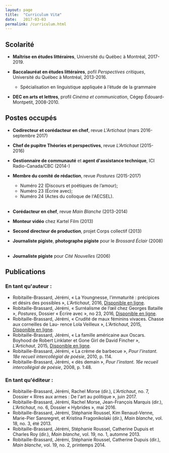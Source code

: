 ```yaml
---
layout: page
title:  "Curriculum Vitæ"
date:   2017-03-03
permalink: /curriculum.html
---
```

## Scolarité

* **Maîtrise en études littéraires**, Université du Québec à Montréal, 2017-2019.

* **Baccalauréat en études littéraires**, pofil _Perspectives critiques_, Université du Québec à Montréal, 2013-2016.
    *  Spécialisation en linguistique appliquée à l’étude de la grammaire    

* **DEC en arts et lettres**, profil _Cinéma et communication_, Cégep Édouard-Montpetit, 2008-2010.


## Postes occupés

* **Codirecteur et corédacteur en chef**, revue *L'Artichaut* (mars 2016-septembre 2017)
&nbsp;

* **Chef de pupitre Théories et perspectives**, revue *L'Artichaut* (2015-2016)
&nbsp;

* **Gestionnaire de communauté** et **agent d'assistance technique**, ICI Radio-Canada/CBC (2014-)
&nbsp;

*  **Membre du comité de rédaction**, revue *Postures* (2015-2017)
    *  Numéro 22 (Discours et poétiques de l’amour);
    *  Numéro 23 (Écrire avec);
    *  Numéro 24 (Actes du colloque de l'AECSEL).       
&nbsp;

*  **Corédacteur en chef**, revue *Main Blanche* (2013-2014)
&nbsp;

*  **Monteur vidéo** chez Kartel Film (2013)
&nbsp;

*  **Second directeur de production**, projet Corps collectif (2013)
&nbsp;

*  **Journaliste pigiste**, **photographe pigiste** pour le *Brossard Éclair* (2008)
&nbsp;

*  **Journaliste pigiste** pour *Cité Nouvelles* (2006)

## Publications

### En tant qu'auteur :

* Robitaille-Brassard, Jérémi, « La Youngnesse, l’immaturité : précipices et désirs des possibles », _L’Artichaut_, 2016, [Disponible en ligne](http://artichautmag.com/youngnesse-limmaturite-precipices-desirs-possibles/).
* Robitaille-Brassard, Jérémi, « Surréalisme de l’œil chez Georges Bataille », _Postures_, Dossier « Écrire avec », no 23, 2016, [Disponible en ligne](http://revuepostures.com/fr/robitaille-23).
* Robitaille-Brassard, Jérémi, « Crudité de maux féminins vivaces. Chasse aux corneilles de Lau- rence Lola Veilleux », _L’Artichaut_, 2015, [Disponible en ligne](http://artichautmag.com/crudite-de-maux-feminins-vivaces-chasse-aux-corneilles-de-laurence-lola-veilleux/).
* Robitaille-Brassard, Jérémi, « La famille américaine aux Oscars. Boyhood de Robert Linklater et Gone Girl de David Fincher », _L’Artichaut_, 2015, [Disponible en ligne](http://artichautmag.com/la-famille-americaine-aux-oscars-boyhood-et-gone-girl/).
* Robitaille-Brassard, Jérémi, « La crème de barbecue », _Pour l’instant. 18e recueil intercollégial de poésie_, 2010, p. 114.
* Robitaille-Brassard, Jérémi, « dès demain », _Pour l’instant. 16e recueil intercollégial de poésie_, 2008, p. 1:48.

### En tant qu'éditeur :

* Robitaille-Brassard, Jérémi, Rachel Morse (dir.), _L'Artichaut_, no. 7, Dossier « Rires aux armes : De l'art au politique », juin 2017.
* Robitaille-Brassard, Jérémi, Rachel Morse, Jean-François Marquis (dir.), _L’Artichaut_, no. 6, Dossier « Hybrides », mai 2016.
* Robitaille-Brassard, Jérémi, Stéphanie Roussel, Kim Renaud-Venne, Marie-Pier Sansregret, et Kristina Fragonikolaki (dir.), _Main blanche_, vol. 18, no. 3, été 2013.
* Robitaille-Brassard, Jérémi, Stéphanie Roussel, Catherine Dupuis et Charles Roy (dir.), _Main blanche_, vol. 19, no. 1, automne 2013.
* Robitaille-Brassard, Jérémi, Stéphanie Roussel, Catherine Dupuis (dir.), _Main blanche_, vol. 19, no. 2, printemps 2014.
